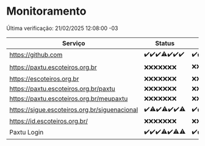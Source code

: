 # Monitoramento

Última verificação: 21/02/2025 12:08:00 -03

|Serviço|Status|Últimas 24h|
|---|---|---|
|https://github.com|<span title="2025-02-14: OK=23">✔️</span><span title="2025-02-15: OK=23">✔️</span><span title="2025-02-16: OK=23">✔️</span><span title="2025-02-17: OK=22, Falhas=1">⚠️</span><span title="2025-02-18: OK=23">✔️</span><span title="2025-02-19: OK=23">✔️</span><span title="2025-02-20: OK=14">✔️</span>|<span title="20/02/2025 12:09:00 -03 : 200">✔️</span><span title="20/02/2025 13:10:00 -03 : 200">✔️</span><span title="20/02/2025 14:07:00 -03 : 200">✔️</span><span title="20/02/2025 15:11:00 -03 : 200">✔️</span><span title="20/02/2025 16:06:00 -03 : 200">✔️</span><span title="20/02/2025 18:07:00 -03 : 200">✔️</span><span title="20/02/2025 19:07:00 -03 : 200">✔️</span><span title="20/02/2025 20:08:00 -03 : 200">✔️</span><span title="20/02/2025 21:41:00 -03 : 200">✔️</span><span title="20/02/2025 23:10:00 -03 : 200">✔️</span><span title="21/02/2025 00:14:00 -03 : 200">✔️</span><span title="21/02/2025 01:11:00 -03 : 200">✔️</span><span title="21/02/2025 02:08:00 -03 : 200">✔️</span><span title="21/02/2025 03:12:00 -03 : 200">✔️</span><span title="21/02/2025 04:08:00 -03 : 200">✔️</span><span title="21/02/2025 05:11:00 -03 : 200">✔️</span><span title="21/02/2025 06:08:00 -03 : 200">✔️</span><span title="21/02/2025 07:08:00 -03 : 200">✔️</span><span title="21/02/2025 08:06:00 -03 : 200">✔️</span><span title="21/02/2025 09:15:00 -03 : 200">✔️</span><span title="21/02/2025 10:15:00 -03 : 200">✔️</span><span title="21/02/2025 11:06:00 -03 : 200">✔️</span><span title="21/02/2025 12:08:00 -03 : 200">✔️</span>|
|https://paxtu.escoteiros.org.br|<span title="2025-02-14: Falhas=23">❌</span><span title="2025-02-15: Falhas=23">❌</span><span title="2025-02-16: Falhas=23">❌</span><span title="2025-02-17: Falhas=23">❌</span><span title="2025-02-18: Falhas=23">❌</span><span title="2025-02-19: Falhas=23">❌</span><span title="2025-02-20: Falhas=14">❌</span>|<span title="20/02/2025 12:09:00 -03 : 403">❌</span><span title="20/02/2025 13:10:00 -03 : 403">❌</span><span title="20/02/2025 14:07:00 -03 : 403">❌</span><span title="20/02/2025 15:11:00 -03 : 403">❌</span><span title="20/02/2025 16:06:00 -03 : 403">❌</span><span title="20/02/2025 18:07:00 -03 : 403">❌</span><span title="20/02/2025 19:07:00 -03 : 403">❌</span><span title="20/02/2025 20:08:00 -03 : 403">❌</span><span title="20/02/2025 21:41:00 -03 : 403">❌</span><span title="20/02/2025 23:10:00 -03 : 403">❌</span><span title="21/02/2025 00:14:00 -03 : 403">❌</span><span title="21/02/2025 01:11:00 -03 : 403">❌</span><span title="21/02/2025 02:08:00 -03 : 403">❌</span><span title="21/02/2025 03:12:00 -03 : 403">❌</span><span title="21/02/2025 04:08:00 -03 : 403">❌</span><span title="21/02/2025 05:11:00 -03 : 403">❌</span><span title="21/02/2025 06:09:00 -03 : 403">❌</span><span title="21/02/2025 07:08:00 -03 : 403">❌</span><span title="21/02/2025 08:06:00 -03 : 403">❌</span><span title="21/02/2025 09:15:00 -03 : 403">❌</span><span title="21/02/2025 10:15:00 -03 : 403">❌</span><span title="21/02/2025 11:06:00 -03 : 403">❌</span><span title="21/02/2025 12:08:00 -03 : 200">✔️</span>|
|https://escoteiros.org.br|<span title="2025-02-14: Falhas=23">❌</span><span title="2025-02-15: Falhas=23">❌</span><span title="2025-02-16: Falhas=23">❌</span><span title="2025-02-17: Falhas=23">❌</span><span title="2025-02-18: Falhas=23">❌</span><span title="2025-02-19: Falhas=23">❌</span><span title="2025-02-20: Falhas=14">❌</span>|<span title="20/02/2025 12:09:00 -03 : 403">❌</span><span title="20/02/2025 13:10:00 -03 : 403">❌</span><span title="20/02/2025 14:07:00 -03 : 403">❌</span><span title="20/02/2025 15:11:00 -03 : 403">❌</span><span title="20/02/2025 16:06:00 -03 : 403">❌</span><span title="20/02/2025 18:07:00 -03 : 403">❌</span><span title="20/02/2025 19:07:00 -03 : 403">❌</span><span title="20/02/2025 20:08:00 -03 : 403">❌</span><span title="20/02/2025 21:41:00 -03 : 403">❌</span><span title="20/02/2025 23:10:00 -03 : 403">❌</span><span title="21/02/2025 00:14:00 -03 : 403">❌</span><span title="21/02/2025 01:11:00 -03 : 403">❌</span><span title="21/02/2025 02:08:00 -03 : 403">❌</span><span title="21/02/2025 03:12:00 -03 : 403">❌</span><span title="21/02/2025 04:08:00 -03 : 403">❌</span><span title="21/02/2025 05:11:00 -03 : 403">❌</span><span title="21/02/2025 06:09:00 -03 : 403">❌</span><span title="21/02/2025 07:08:00 -03 : 403">❌</span><span title="21/02/2025 08:06:00 -03 : 403">❌</span><span title="21/02/2025 09:15:00 -03 : 403">❌</span><span title="21/02/2025 10:15:00 -03 : 403">❌</span><span title="21/02/2025 11:06:00 -03 : 403">❌</span><span title="21/02/2025 12:08:00 -03 : 403">❌</span>|
|https://paxtu.escoteiros.org.br/paxtu|<span title="2025-02-14: Falhas=23">❌</span><span title="2025-02-15: Falhas=23">❌</span><span title="2025-02-16: Falhas=23">❌</span><span title="2025-02-17: Falhas=23">❌</span><span title="2025-02-18: Falhas=23">❌</span><span title="2025-02-19: Falhas=23">❌</span><span title="2025-02-20: Falhas=14">❌</span>|<span title="20/02/2025 12:09:00 -03 : 403">❌</span><span title="20/02/2025 13:10:00 -03 : 403">❌</span><span title="20/02/2025 14:07:00 -03 : 403">❌</span><span title="20/02/2025 15:11:00 -03 : 403">❌</span><span title="20/02/2025 16:06:00 -03 : 403">❌</span><span title="20/02/2025 18:07:00 -03 : 403">❌</span><span title="20/02/2025 19:07:00 -03 : 403">❌</span><span title="20/02/2025 20:08:00 -03 : 403">❌</span><span title="20/02/2025 21:41:00 -03 : 403">❌</span><span title="20/02/2025 23:10:00 -03 : 403">❌</span><span title="21/02/2025 00:14:00 -03 : 403">❌</span><span title="21/02/2025 01:11:00 -03 : 403">❌</span><span title="21/02/2025 02:08:00 -03 : 403">❌</span><span title="21/02/2025 03:12:00 -03 : 403">❌</span><span title="21/02/2025 04:08:00 -03 : 403">❌</span><span title="21/02/2025 05:11:00 -03 : 403">❌</span><span title="21/02/2025 06:09:00 -03 : 403">❌</span><span title="21/02/2025 07:08:00 -03 : 403">❌</span><span title="21/02/2025 08:06:00 -03 : 403">❌</span><span title="21/02/2025 09:15:00 -03 : 403">❌</span><span title="21/02/2025 10:15:00 -03 : 403">❌</span><span title="21/02/2025 11:06:00 -03 : 403">❌</span><span title="21/02/2025 12:08:00 -03 : 403">❌</span>|
|https://paxtu.escoteiros.org.br/meupaxtu|<span title="2025-02-14: Falhas=23">❌</span><span title="2025-02-15: Falhas=23">❌</span><span title="2025-02-16: Falhas=23">❌</span><span title="2025-02-17: Falhas=23">❌</span><span title="2025-02-18: Falhas=23">❌</span><span title="2025-02-19: Falhas=23">❌</span><span title="2025-02-20: Falhas=14">❌</span>|<span title="20/02/2025 12:09:00 -03 : 403">❌</span><span title="20/02/2025 13:10:00 -03 : 403">❌</span><span title="20/02/2025 14:07:00 -03 : 403">❌</span><span title="20/02/2025 15:11:00 -03 : 403">❌</span><span title="20/02/2025 16:06:00 -03 : 403">❌</span><span title="20/02/2025 18:07:00 -03 : 403">❌</span><span title="20/02/2025 19:07:00 -03 : 403">❌</span><span title="20/02/2025 20:08:00 -03 : 403">❌</span><span title="20/02/2025 21:41:00 -03 : 403">❌</span><span title="20/02/2025 23:10:00 -03 : 403">❌</span><span title="21/02/2025 00:14:00 -03 : 403">❌</span><span title="21/02/2025 01:11:00 -03 : 403">❌</span><span title="21/02/2025 02:08:00 -03 : 403">❌</span><span title="21/02/2025 03:12:00 -03 : 403">❌</span><span title="21/02/2025 04:08:00 -03 : 403">❌</span><span title="21/02/2025 05:11:00 -03 : 403">❌</span><span title="21/02/2025 06:09:00 -03 : 403">❌</span><span title="21/02/2025 07:08:00 -03 : 403">❌</span><span title="21/02/2025 08:06:00 -03 : 403">❌</span><span title="21/02/2025 09:15:00 -03 : 403">❌</span><span title="21/02/2025 10:15:00 -03 : 403">❌</span><span title="21/02/2025 11:06:00 -03 : 403">❌</span><span title="21/02/2025 12:08:00 -03 : 403">❌</span>|
|https://sigue.escoteiros.org.br/siguenacional|<span title="2025-02-14: OK=23">✔️</span><span title="2025-02-15: OK=22, Falhas=1">⚠️</span><span title="2025-02-16: OK=23">✔️</span><span title="2025-02-17: OK=22, Falhas=1">⚠️</span><span title="2025-02-18: OK=23">✔️</span><span title="2025-02-19: OK=23">✔️</span><span title="2025-02-20: OK=13, Falhas=1">⚠️</span>|<span title="20/02/2025 12:09:00 -03 : 200">✔️</span><span title="20/02/2025 13:10:00 -03 : 200">✔️</span><span title="20/02/2025 14:07:00 -03 : 200">✔️</span><span title="20/02/2025 15:11:00 -03 : 200">✔️</span><span title="20/02/2025 16:06:00 -03 : 200">✔️</span><span title="20/02/2025 18:07:00 -03 : 200">✔️</span><span title="20/02/2025 19:07:00 -03 : 200">✔️</span><span title="20/02/2025 20:08:00 -03 : 200">✔️</span><span title="20/02/2025 21:41:00 -03 : 200">✔️</span><span title="20/02/2025 23:10:00 -03 : 200">✔️</span><span title="21/02/2025 00:14:00 -03 : 200">✔️</span><span title="21/02/2025 01:11:00 -03 : 200">✔️</span><span title="21/02/2025 02:08:00 -03 : 200">✔️</span><span title="21/02/2025 03:12:00 -03 : 200">✔️</span><span title="21/02/2025 04:08:00 -03 : 200">✔️</span><span title="21/02/2025 05:11:00 -03 : 200">✔️</span><span title="21/02/2025 06:09:00 -03 : 200">✔️</span><span title="21/02/2025 07:08:00 -03 : 200">✔️</span><span title="21/02/2025 08:06:00 -03 : 200">✔️</span><span title="21/02/2025 09:15:00 -03 : 200">✔️</span><span title="21/02/2025 10:15:00 -03 : 200">✔️</span><span title="21/02/2025 11:06:00 -03 : 200">✔️</span><span title="21/02/2025 12:08:00 -03 : 200">✔️</span>|
|https://id.escoteiros.org.br/|<span title="2025-02-14: Falhas=23">❌</span><span title="2025-02-15: Falhas=23">❌</span><span title="2025-02-16: Falhas=23">❌</span><span title="2025-02-17: Falhas=23">❌</span><span title="2025-02-18: Falhas=23">❌</span><span title="2025-02-19: Falhas=23">❌</span><span title="2025-02-20: Falhas=14">❌</span>|<span title="20/02/2025 12:09:00 -03 : 403">❌</span><span title="20/02/2025 13:10:00 -03 : 403">❌</span><span title="20/02/2025 14:07:00 -03 : 403">❌</span><span title="20/02/2025 15:11:00 -03 : 403">❌</span><span title="20/02/2025 16:06:00 -03 : 403">❌</span><span title="20/02/2025 18:07:00 -03 : 403">❌</span><span title="20/02/2025 19:07:00 -03 : 403">❌</span><span title="20/02/2025 20:08:00 -03 : 403">❌</span><span title="20/02/2025 21:41:00 -03 : 403">❌</span><span title="20/02/2025 23:10:00 -03 : 403">❌</span><span title="21/02/2025 00:14:00 -03 : 403">❌</span><span title="21/02/2025 01:11:00 -03 : 403">❌</span><span title="21/02/2025 02:08:00 -03 : 403">❌</span><span title="21/02/2025 03:12:00 -03 : 403">❌</span><span title="21/02/2025 04:08:00 -03 : 403">❌</span><span title="21/02/2025 05:11:00 -03 : 403">❌</span><span title="21/02/2025 06:09:00 -03 : 403">❌</span><span title="21/02/2025 07:08:00 -03 : 403">❌</span><span title="21/02/2025 08:06:00 -03 : 403">❌</span><span title="21/02/2025 09:15:00 -03 : 403">❌</span><span title="21/02/2025 10:15:00 -03 : 403">❌</span><span title="21/02/2025 11:06:00 -03 : 403">❌</span><span title="21/02/2025 12:08:00 -03 : 403">❌</span>|
|Paxtu Login|<span title="2025-02-14: OK=23">✔️</span><span title="2025-02-15: OK=23">✔️</span><span title="2025-02-16: OK=23">✔️</span><span title="2025-02-17: OK=22, Falhas=1">⚠️</span><span title="2025-02-18: OK=23">✔️</span><span title="2025-02-19: OK=22, Falhas=1">⚠️</span><span title="2025-02-20: OK=13, Falhas=1">⚠️</span>|<span title="20/02/2025 12:09:00 -03 : 200">✔️</span><span title="20/02/2025 13:10:00 -03 : 200">✔️</span><span title="20/02/2025 14:07:00 -03 : 200">✔️</span><span title="20/02/2025 15:11:00 -03 : 200">✔️</span><span title="20/02/2025 16:06:00 -03 : 200">✔️</span><span title="20/02/2025 18:07:00 -03 : 200">✔️</span><span title="20/02/2025 19:07:00 -03 : 200">✔️</span><span title="20/02/2025 20:08:00 -03 : 200">✔️</span><span title="20/02/2025 21:41:00 -03 : 200">✔️</span><span title="20/02/2025 23:10:00 -03 : 200">✔️</span><span title="21/02/2025 00:14:00 -03 : 200">✔️</span><span title="21/02/2025 01:11:00 -03 : 200">✔️</span><span title="21/02/2025 02:08:00 -03 : 200">✔️</span><span title="21/02/2025 03:12:00 -03 : 200">✔️</span><span title="21/02/2025 04:08:00 -03 : 200">✔️</span><span title="21/02/2025 05:11:00 -03 : 200">✔️</span><span title="21/02/2025 06:09:00 -03 : 200">✔️</span><span title="21/02/2025 07:08:00 -03 : 200">✔️</span><span title="21/02/2025 08:06:00 -03 : 200">✔️</span><span title="21/02/2025 09:15:00 -03 : 200">✔️</span><span title="21/02/2025 10:15:00 -03 : 200">✔️</span><span title="21/02/2025 11:06:00 -03 : 200">✔️</span><span title="21/02/2025 12:08:00 -03 : 200">✔️</span>|
